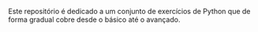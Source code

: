Este repositório é dedicado a um conjunto de exercícios de Python que de forma gradual cobre desde o básico até o avançado.